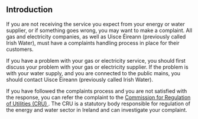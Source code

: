 ##  Introduction

If you are not receiving the service you expect from your energy or water
supplier, or if something goes wrong, you may want to make a complaint. All
gas and electricity companies, as well as Uisce Éireann (previously called
Irish Water), must have a complaints handling process in place for their
customers.

If you have a problem with your gas or electricity service, you should first
discuss your problem with your gas or electricity supplier. If the problem is
with your water supply, and you are connected to the public mains, you should
contact Uisce Éireann (previously called Irish Water).

If you have followed the complaints process and you are not satisfied with the
response, you can refer the complaint to the [ Commission for Regulation of
Utilities (CRU) ](https://www.cru.ie/) . The CRU is a statutory body
responsible for regulation of the energy and water sector in Ireland and can
investigate your complaint.
